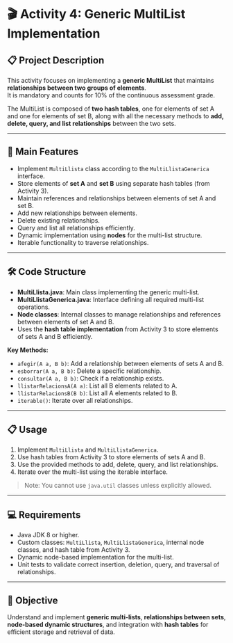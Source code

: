 # 🎬 Activity 4: Generic MultiList Implementation 

## 📋 Project Description
This activity focuses on implementing a **generic MultiList** that maintains **relationships between two groups of elements**.  
It is mandatory and counts for 10% of the continuous assessment grade.  

The MultiList is composed of **two hash tables**, one for elements of set A and one for elements of set B, along with all the necessary methods to **add, delete, query, and list relationships** between the two sets.

---

## 🚀 Main Features
- Implement `MultiLlista` class according to the `MultiLlistaGenerica` interface.  
- Store elements of **set A** and **set B** using separate hash tables (from Activity 3).  
- Maintain references and relationships between elements of set A and set B.  
- Add new relationships between elements.  
- Delete existing relationships.  
- Query and list all relationships efficiently.  
- Dynamic implementation using **nodes** for the multi-list structure.  
- Iterable functionality to traverse relationships.  

---

## 🛠️ Code Structure
- **MultiLlista.java**: Main class implementing the generic multi-list.  
- **MultiLlistaGenerica.java**: Interface defining all required multi-list operations.  
- **Node classes**: Internal classes to manage relationships and references between elements of set A and B.  
- Uses the **hash table implementation** from Activity 3 to store elements of sets A and B efficiently.  

**Key Methods:**
- `afegir(A a, B b)`: Add a relationship between elements of sets A and B.  
- `esborrar(A a, B b)`: Delete a specific relationship.  
- `consultar(A a, B b)`: Check if a relationship exists.  
- `llistarRelacionsA(A a)`: List all B elements related to A.  
- `llistarRelacionsB(B b)`: List all A elements related to B.  
- `iterable()`: Iterate over all relationships.  

---

## 📋 Usage
1. Implement `MultiLlista` and `MultiLlistaGenerica`.  
2. Use hash tables from Activity 3 to store elements of sets A and B.  
3. Use the provided methods to add, delete, query, and list relationships.  
4. Iterate over the multi-list using the iterable interface.  

> Note: You cannot use `java.util` classes unless explicitly allowed.  

---

## 💻 Requirements
- Java JDK 8 or higher.  
- Custom classes: `MultiLlista`, `MultiLlistaGenerica`, internal node classes, and hash table from Activity 3.  
- Dynamic node-based implementation for the multi-list.  
- Unit tests to validate correct insertion, deletion, query, and traversal of relationships.  

---

## 🎯 Objective
Understand and implement **generic multi-lists**, **relationships between sets**, **node-based dynamic structures**, and integration with **hash tables** for efficient storage and retrieval of data.
